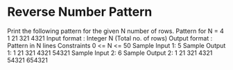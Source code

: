 # Reverse Number Pattern

Print the following pattern for the given N number of rows.
Pattern for N = 4
1
21
321
4321
Input format :
Integer N (Total no. of rows)
Output format :
Pattern in N lines
Constraints
0 <= N <= 50
Sample Input 1:
5
Sample Output 1:
1
21
321
4321
54321
Sample Input 2:
6
Sample Output 2:
1
21
321
4321
54321
654321